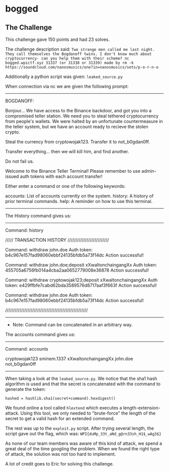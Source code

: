 bogged
===============

The Challenge
---------------

This challenge gave 150 points and had 23 solves.

The challenge description said: 
`Two strange men called me last night. They call themselves the Bogdanoff twins. I don't know much about cryptocurrency- can you help them with their scheme?
nc bogged.wpictf.xyz 31337 (or 31338 or 31339)
made by rm -k
https://soundcloud.com/nanosmusics/one?in=nanosmusics/sets/p-o-r-n-o`

Additionally a python script was given: `leaked_source.py`

When connection via nc we are given the following prompt:

---------------

BOGDANOFF:

Bonjour... 
We have access to the Binance backdoor, and got you into a compromised teller station.
We need you to steal tethered cryptocurrency from people's wallets.
We were halted by an unfortunate countermeasure in the teller system, but we have an account ready to recieve the stolen crypto.

Steal the currency from cryptowojak123. Transfer it to not_b0gdan0ff. 

Transfer everything... then we will kill him, and find another.

Do not fail us. 









Welcome to the Binance Teller Terminal!
Please remember to use admin-issued auth tokens with each account transfer!

Either enter a command or one of the following keywords:

accounts: List of accounts currently on the system.
history: A history of prior terminal commands.
help: A reminder on how to use this terminal.

---------------

The History command gives us:

---------------

Command:
history

///// TRANSACTION HISTORY //////////////////////////

Command:
withdraw john.doe
Auth token:
b4c967e157fad98060ebbf24135bfdb5a73f14dc
Action successful!

Command:
withdraw john.doe;deposit xXwaltonchaingangXx
Auth token:
455705a6756fb014a4cba2aa0652779008e36878
Action successful!

Command:
withdraw cryptowojak123;deposit xXwaltonchaingangXx
Auth token:
e429ffbfe7cabd62bda3589576d8717aaf3f663f
Action successful!

Command:
withdraw john.doe
Auth token:
b4c967e157fad98060ebbf24135bfdb5a73f14dc
Action successful!

////////////////////////////////////////////////////

---------------
* Note:
Command can be concatenated in an arbitrary way.

The accounts command gives us:

---------------
Command:
accounts

cryptowojak123
sminem.1337
xXwaltonchaingangXx
john.doe
not_b0gdan0ff

---------------

When taking a look at the `leaked_source.py`.
We notice that the sha1 hash algorithm is used and that the secret is concatenated with the command to generate the token:

`hashed = hashlib.sha1(secret+command).hexdigest() `

We found online a tool called `hlextend` which executes a length-extension-attack.
Using this tool, we only needed to "brute-force" the length of the secret to get a valid hash for an extended command.

The rest was up to the `exploit.py` script.
After trying several length, the script gave out the flag, which was:
`WPI{duMp_33t_aNd_g@rn33sh_H1$_wAg3$}`

As none of our team members was aware of this kind of attack, we spend a great deal of the time googling the problem.
When we found the right type of attack, the solution was not too hard to implement.

A lot of credit goes to Eric for solving this challenge.

